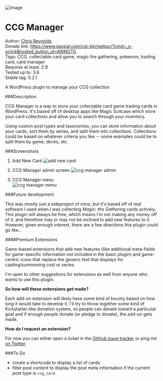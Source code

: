 ![image](https://raw.github.com/jazzsequence/CCG-Manager/master/images/card-icon-64.png)

CCG Manager
===========
Author: [Chris Reynolds](https://github.com/jazzsequence)  
Donate link: https://www.paypal.com/cgi-bin/webscr?cmd=_s-xclick&hosted_button_id=AWM2TG  
Tags: CCG, collectable card game, magic the gathering, pokemon, trading card, card manager  
Requires at least: 2.9  
Tested up to: 3.6  
Stable tag: 0.2.1  

A WordPress plugin to manage your CCG collection

###Description

CCG Manager is a way to store your collectable card game trading cards in WordPress. It's based off of desktop apps like Magic Suitcase which store your card collections and allow you to search through your inventory. 

Using custom post types and taxonomies, you can store information about your cards, sort them by series, and split them into collections. Collections could be based on whatever criteria you like -- some examples could be to split them by game, decks, etc.

###Screenshots

1. Add New Card
![add new card](http://cl.ly/image/0X2P1y0b3n0Q/Add_New_Card_%E2%80%B9_Local_Test_Site_%E2%80%94_WordPress-2.png)

2. CCG Manager admin screen
![ccg manager admin](http://cl.ly/image/1b0M3g3b1m2M/Screenshot_6_4_13_10_54_PM.png)

3. CCG Manager menu  
![ccg manager menu](http://cl.ly/image/28463H2z2U3g/Screenshot_6_4_13_10_55_PM.png)

###Future development

This was mostly just a sideproject of mine, but it's based off of real software I used when I was collecting *Magic: the Gathering* cards actively. This plugin will always be free, which means I'm not making any money off of it, and therefore may or may not be inclined to add new features to it. However, given enough interest, there are a few directions this plugin could go like…

####Premium Extensions

Game-based extensions that add new features (like additional meta-fields for game-specific information not included in the basic plugin) and game-centric icons that replace the generic text that displays for casting/summoning cost or series.

I'm open to other suggestions for extensions as well from anyone who wants to use this plugin.

**So how will these extensions get made?**

Each add-on extension will likely have some kind of bounty based on how long it would take to develop it. I'll try to throw together some kind of Kickstarter-like donation system, so people can donate toward a particular goal and if enough people donate (or pledge to donate), the add-on gets made.

**How do I request an extension?**

For now you can either open a ticket in the [GitHub issue tracker](https://github.com/jazzsequence/CCG-Manager/issues) or ping me [on Twitter](http://twitter.com/jazzs3quence).

###To Do

* create a shortcode to display a list of cards
* filter post content to display the post meta information if the current post type is `ccg_card`